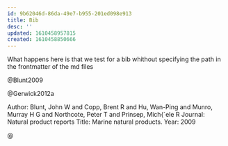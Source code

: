 ```yaml
---
id: 9b62046d-86da-49e7-b955-201ed098e913
title: Bib
desc: ''
updated: 1610458957815
created: 1610458850666
---
```


What happens here is that we test for a bib whithout specifying the path in the frontmatter of the md files


@Blunt2009


@Gerwick2012a


Author: Blunt, John W and Copp, Brent R and Hu, Wan-Ping and Munro, Murray H G and Northcote, Peter T and Prinsep, Mich{\`ele R Journal: Natural product reports Title: Marine natural products. Year: 2009

@
